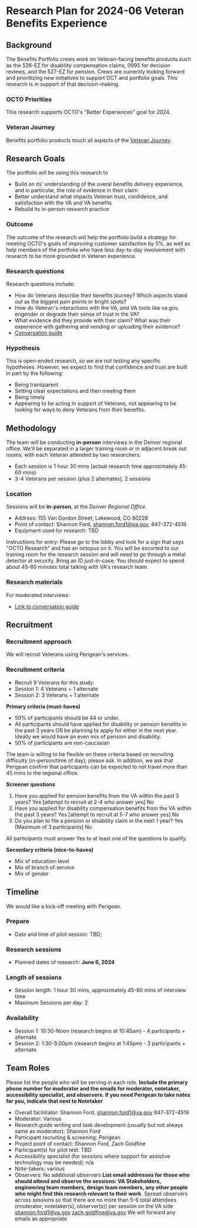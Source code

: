# Research Plan for 2024-06 Veteran Benefits Experience

## Background
The Benefits Portfolio crews work on Veteran-facing benefits products such as the 526-EZ for disability compensation claims, 0995 for decision reviews, and the 527-EZ for pension. Crews are currently looking forward and prioritizing new initiatives to support OCT and portfolio goals. This research is in support of that decision-making.

### OCTO Priorities 
This research supports OCTO's "Better Experiences" goal for 2024.

### Veteran Journey
Benefits portfolio products touch all aspects of the [Veteran Journey](https://github.com/department-of-veterans-affairs/va.gov-team/blob/master/platform/design/va-product-journey-maps/Veteran%20Journey%20Map.pdf). 

## Research Goals	
The portfolio will be using this research to
- Build on its' understanding of the overal benefits delivery experience, and in particular, the role of evidence in their claim
- Better understand what impacts Veteran trust, confidence, and satisfaction with the VA and VA benefits
- Rebuild its in-person research practice

### Outcome
The outcome of the research will help the portfolio build a strategy for meeting OCTO's goals of improving customer satisfaction by 5%, as well as help members of the portfolio who have less day-to-day involvement with research to be more grounded in Veteran experience. 

### Research questions
Research questions include:
- How do Veterans describe their benefits journey? Which aspects stand out as the biggest pain points or bright spots?
- How do Veteran's interactions with the VA, and VA tools like va.gov, engender or degrade their sense of trust in the VA?
- What evidence did they provide with their claim? What was their experience with gathering and sending or uploading their evidence?
- [Conversation guide](https://github.com/department-of-veterans-affairs/va.gov-team/blob/master/teams/benefits-portfolio/Research/2024-02-San-Diego-Quarterly-ConversationGuide) 

### Hypothesis
This is open-ended research, so we are not testing any specific hypotheses. However, we expect to find that confidence and trust are built in part by the following:
- Being transparent
- Setting clear expectations and then meeting them
- Being timely
- Appearing to be acting in support of Veterans, not appearing to be looking for ways to deny Veterans from their benefits.

## Methodology	
The team will be conducting **in-person** interviews in the Denver regional office. We'll be separated in a larger training room or in adjacent break out rooms, with each Veteran attended by two researchers. 
- Each session is 1 hour 30 mins (actual research time approximately 45-60 mins)
- 3-4 Veterans per session (plus 2 alternates), 2 sessions

### Location
Sessions will be **in-person**, at the *Denver Regional Office*.
- Address: 155 Van Gordon Street, Lakewood, CO 80228
- Point of contact: Shannon Ford, shannon.ford1@va.gov, 847-372-4519
- Equipment used for research: TBD

Instructions for entry: Please go to the lobby and look for a sign that says "OCTO Research" and has an octopus on it. You will be escorted to our training room for the research session and will need to go through a metal detector at security. Bring an ID just-in-case. You should expect to spend about 45-60 minutes total talking with VA's research team. 

### Research materials

For moderated interviews:
- [Link to conversation guide](https://github.com/department-of-veterans-affairs/va.gov-team/blob/master/teams/benefits-portfolio/Research/2024-02-San-Diego-Quarterly-ConversationGuide) 
	
## Recruitment	

### Recruitment approach
We will recruit Veterans using Perigean's services.

### Recruitment criteria
- Recruit 9 Veterans for this study:
- Session 1: 4 Veterans + 1 alternate
- Session 2: 3 Veterans + 1 alternate

**Primary criteria (must-haves)**
- 50% of participants should be 44 or under.
- All participants should have applied for disability or pension benefits in the past 3 years OR be planning to apply for either in the next year. Ideally we would have an even mix of pension and disability.
- 50% of participants are non-caucasian

The team is willing to be flexible on these criteria based on recruiting difficulty (in-person/time of day); please ask.
In addition, we ask that Perigean confirm that participants can be expected to not travel more than 45 mins to the regional office.

**Screener questions** 
1. Have you applied for pension benefits from the VA within the past 3 years?
    Yes [attempt to recruit at 2-4 who answer yes]
    No 
2. Have you applied for disability compensation benefits from the VA within the past 3 years?
    Yes [attempt to recruit at 5-7 who answer yes]
    No 
3. Do you plan to file a pension or disability claim in the next 1 year?
   Yes [Maximum of 3 participants]
   No

All participants must answer Yes to at least one of the questions to qualify.

**Secondary criteria (nice-to-haves)**
- Mix of education-level
- Mix of branch of service
- Mix of gender

## Timeline
We would like a kick-off meeting with Perigean.

### Prepare
* Date and time of pilot session: TBD;

### Research sessions
* Planned dates of research: **June 6, 2024**


### Length of sessions
* Session length: 1 hour 30 mins, approximately 45-60 mins of interview time
* Maximum Sessions per day: 2

### Availability
* Session 1: 10:30-Noon (research begins at 10:45am) - 4 participants + alternate
* Session 2: 1:30-3:00pm (research begins at 1:45pm) - 3 participants + alternate
  
## Team Roles	
Please list the people who will be serving in each role. **Include the primary phone number for moderator and the emails for moderator, notetaker, accessibility specialist, and observers. If you need Perigean to take notes for you, indicate that next to Notetaker** 	
- Overall faciliitator: Shannon Ford, shannon.ford1@va.gov 847-372-4519
- Moderator:	Various
- Research guide writing and task development (usually but not always same as moderator):	Shannon Ford
- Participant recruiting & screening:	Perigean
- Project point of contact:	Shannon Ford, Zach Goldfine
- Participant(s) for pilot test: TBD
- Accessibility specialist (for sessions where support for assistive technology may be needed):	n/a
- Note-takers:	various
- Observers:	No additional observers
**List email addresses for those who should attend and observe the sessions: VA Stakeholders, engineering team members, design team members, any other people who might find this research relevant to their work.** Spread observers across sessions so that there are no more than 5-6 total attendees (moderator, notetaker(s), observer(s)) per session on the VA side
  shannon.ford1@va.gov
  zach.goldfine@va.gov
  We will forward any emails as appropriate
  
